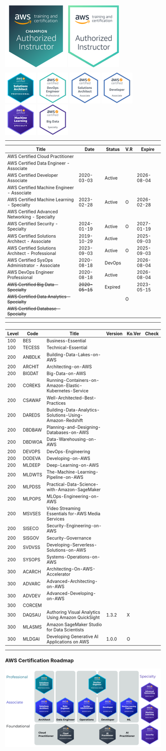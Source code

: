 ![AAI-champ](999-TEMP/Certifications/thumb-AAI-Champion.png)
![AAI](999-TEMP/Certifications/thumb-AAI.png)

![SAP](999-TEMP/Certifications/AWS-SolArchitect-Professional-100.png)
![DEVOPS](999-TEMP/Certifications/thumb-AWS-DevOpsEngineer-Professional.png)
![SA](999-TEMP/Certifications/thumb-AWS-SolArchitect-Associate.png)
![DEVA](999-TEMP/Certifications/thumb-AWS-Developer-Associate.png)
![ML](999-TEMP/Certifications/AWS-MachineLearning-Specialty-100.png)
![BIGDAT](999-TEMP/Certifications/thumb-AWS-BigData-Specialty.png)

---

| Title                                            | Date          | Status  | V.R | Expire     |
| ------------------------------------------------ | ------------- | ------- | --- | ---------- |
| AWS Certified Cloud Practitioner                 |               |         |     |            |
| AWS Certified Data Engineer - Associate          |               |         |     |            |
| AWS Certified Developer Associate                | 2020-03-03    | Active  |     | 2026-08-04 |
| AWS Certified Machine Engineer - Associate       |               |         |     |            |
| AWS Certified Machine Learning - Specialty       | 2023-02-28    | Active  | O   | 2026-02-28 |
| AWS Certified Advanced Networking - Specialty    |               |         |     |            |
| AWS Certified Security - Specialty               | 2024-01-19    | Active  | O   | 2027-01-19 |
| AWS Certified Solutions Architect - Associate    | 2019-10-29    | Active  |     | 2025-09-03 |
| AWS Certified Solutions Architect - Professional | 2023-09-03    | Active  | O   | 2025-09-03 |
| AWS Certified SysOps Administrator - Associate   | 2020-08-18    | DevOps  |     | 2026-08-04 |
| AWS DevOps Engineer Professional                 | 2020-08-18    | Active  |     | 2026-08-04 |
| ~~AWS Certified Big Data - Specialty~~           | ~~2020-05-15~~| Expired |     | 2023-05-15 |
| ~~AWS Certified Data Analytics - Specialty~~     |               |         | O   |            |
| ~~AWS Certified Database - Specialty~~           |               |         |     |            |

---

###

| Level | Code   | Title                                                   | Version | Ko.Ver | Check |
| ----- | ------ | ------------------------------------------------------- | ------- | ------ | ----- |
| 100   | BES    | Business-Essential                                      |         |        |       |
| 100   | TECESS | Technical-Essential                                     |         |        |       |
| 200   | ANBDLK | Building-Data-Lakes-on-AWS                              |         |        |       |
| 200   | ARCHIT | Architecting-on-AWS                                     |         |        |       |
| 200   | BIGDAT | Big-Data-on-AWS                                         |         |        |       |
| 200   | COREKS | Running-Containers-on-Amazon-Elastic-Kubernetes-Service |         |        |       |
| 200   | CSAWAF | Well-Architected-Best-Practices                         |         |        |       |
| 200   | DAREDS | Building-Data-Analytics-Solutions-Using-Amazon-Redshift |         |        |       |
| 200   | DBDBAW | Planning-and-Designing-Databases-on-AWS                 |         |        |       |
| 200   | DBDWOA | Data-Warehousing-on-AWS                                 |         |        |       |
| 200   | DEVOPS | DevOps-Engineering                                      |         |        |       |
| 200   | DODEVA | Developing-on-AWS                                       |         |        |       |
| 200   | MLDEEP | Deep-Learning-on-AWS                                    |         |        |       |
| 200   | MLDWTS | The-Machine-Learning-Pipeline-on-AWS                    |         |        |       |
| 200   | MLPDSS | Practical-Data-Science-with-Amazon-SageMaker            |         |        |       |
| 200   | MLPOPS | MLOps-Engineering-on-AWS                                |         |        |       |
| 200   | MSVSES | Video Streaming Essentials for-AWS Media Services       |         |        |       |
| 200   | SISECO | Security-Engineering-on-AWS                             |         |        |       |
| 200   | SISGOV | Security-Governance                                     |         |        |       |
| 200   | SVDVSS | Developing-Serverless-Solutions-on-AWS                  |         |        |       |
| 200   | SYSOPS | Systems-Operations-on-AWS                               |         |        |       |
| 300   | ACARCH | Architecting-On-AWS-Accelerator                         |         |        |       |
| 300   | ADVARC | Advanced-Architecting-on-AWS                            |         |        |       |
| 300   | ADVDEV | Advanced-Developing-on-AWS                              |         |        |       |
| 300   | CORCEM |                                                         |         |        |       |
| 300   | DAQSAU | Authoring Visual Analytics Using Amazon QuickSight      | 1.3.2   | X      |       |
| 300   | MLASMS | Amazon SageMaker Studio for Data Scientists             |         |        |       |
| 300   | MLDGAI | Developing Generative AI Applications on AWS            | 1.0.0   | O      |       |

---

### AWS Certification Roadmap

![AWS Certification Roadmap](999-TEMP/Certifications/AWS-Certification-new.png)